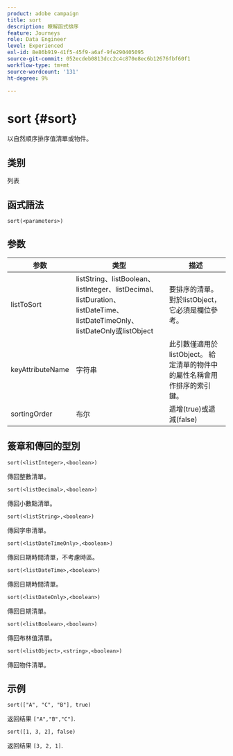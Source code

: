 ```yaml
---
product: adobe campaign
title: sort
description: 瞭解函式排序
feature: Journeys
role: Data Engineer
level: Experienced
exl-id: 8e86b919-41f5-45f9-a6af-9fe290405095
source-git-commit: 052ecdeb0813dcc2c4c870e8ec6b12676fbf60f1
workflow-type: tm+mt
source-wordcount: '131'
ht-degree: 9%

---
```


# sort {#sort}

以自然順序排序值清單或物件。

## 类别

列表

## 函式語法

`sort(<parameters>)`

## 参数

| 参数 | 类型 | 描述 |
|-----------|------------------|------------------|
| listToSort | listString、listBoolean、listInteger、listDecimal、listDuration、listDateTime、listDateTimeOnly、listDateOnly或listObject | 要排序的清單。 對於listObject，它必須是欄位參考。 |
| keyAttributeName | 字符串 | 此引數僅適用於listObject。 給定清單的物件中的屬性名稱會用作排序的索引鍵。 |
| sortingOrder | 布尔 | 遞增(true)或遞減(false) |

## 簽章和傳回的型別

`sort(<listInteger>,<boolean>)`

傳回整數清單。

`sort(<listDecimal>,<boolean>)`

傳回小數點清單。

`sort(<listString>,<boolean>)`

傳回字串清單。

`sort(<listDateTimeOnly>,<boolean>)`

傳回日期時間清單，不考慮時區。

`sort(<listDateTime>,<boolean>)`

傳回日期時間清單。

`sort(<listDateOnly>,<boolean>)`

傳回日期清單。

`sort(<listBoolean>,<boolean>)`

傳回布林值清單。

`sort(<listObject>,<string>,<boolean>)`

傳回物件清單。

## 示例

`sort(["A", "C", "B"], true)`

返回结果 `["A","B","C"]`.

`sort([1, 3, 2], false)`

返回结果 `[3, 2, 1]`.

